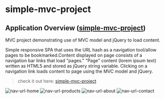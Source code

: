 # simple-mvc-project
## Application Overview ([simple-mvc-project](https://in-info-web4.informatics.iupui.edu/~arihardw/nav-url/))
MVC project demonstrating use of MVC model and jQuery to load content. 

Simple responsive SPA that uses the URL hash as a navigation tool/allow pages to be bookmarked.Content displayed on page consists of a navigation bar links that load "pages." "Page" content (lorem ipsum text) written as HTML5 and stored as jQuery string variable. 
Clicking on a navigation link loads content to page using the MVC model and jQuery. 

> check it out here: [simple-mvc-project](https://in-info-web4.informatics.iupui.edu/~arihardw/nav-url/)

![nav-url-home](https://user-images.githubusercontent.com/57334884/155589084-542eff1a-8c79-438e-9a2a-fe37386a19a4.png)
![nav-url-products](https://user-images.githubusercontent.com/57334884/155589095-9144d8df-5d76-4e5d-aed2-975a3ebd2309.png)
![nav-url-about](https://user-images.githubusercontent.com/57334884/155589111-aa382025-9206-4eef-92eb-bb280b435a23.png)
![nav-url-contact](https://user-images.githubusercontent.com/57334884/155589117-3731a3dd-b4cb-4a26-88f3-c09fefaf04a3.png)

